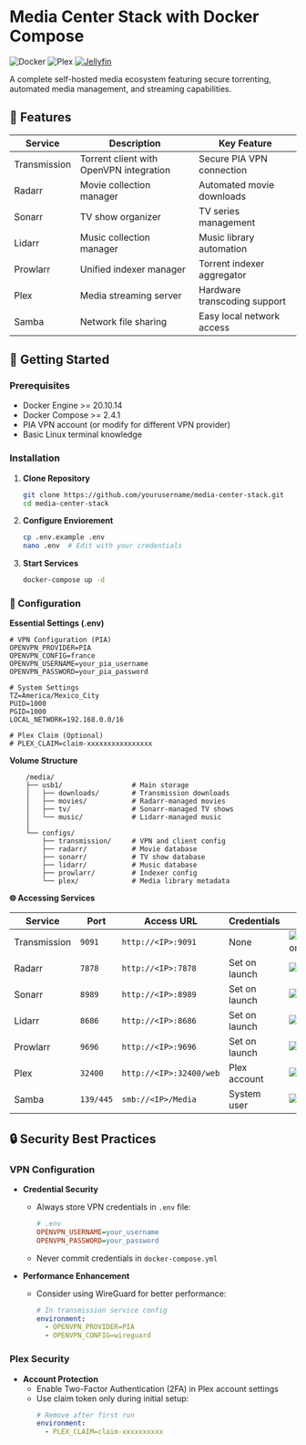 # Media Center Stack with Docker Compose

![Docker](https://img.shields.io/badge/Docker-2CA5E0?style=for-the-badge&logo=docker&logoColor=white)
![Plex](https://img.shields.io/badge/Plex-000000?style=for-the-badge&logo=plex&logoColor=white)
[![Jellyfin](https://img.shields.io/badge/Jellyfin-00A4DC?style=for-the-badge&logo=jellyfin&logoColor=white)](https://jellyfin.org)


A complete self-hosted media ecosystem featuring secure torrenting, automated media management, and streaming capabilities.

## 🌟 Features

| Service       | Description                                  | Key Feature                          |
|---------------|----------------------------------------------|--------------------------------------|
| Transmission  | Torrent client with OpenVPN integration      | Secure PIA VPN connection            |
| Radarr        | Movie collection manager                     | Automated movie downloads            |
| Sonarr        | TV show organizer                            | TV series management                 |
| Lidarr        | Music collection manager                     | Music library automation             |
| Prowlarr      | Unified indexer manager                      | Torrent indexer aggregator           |
| Plex          | Media streaming server                       | Hardware transcoding support         |
| Samba         | Network file sharing                         | Easy local network access            |

## 🚀 Getting Started

### Prerequisites
- Docker Engine >= 20.10.14
- Docker Compose >= 2.4.1
- PIA VPN account (or modify for different VPN provider)
- Basic Linux terminal knowledge

### Installation

1. **Clone Repository**
   ```bash
   git clone https://github.com/yourusername/media-center-stack.git
   cd media-center-stack

2. **Configure Enviorement**
    ```bash
    cp .env.example .env
    nano .env  # Edit with your credentials
    ```

3. **Start Services**
    ```bash
    docker-compose up -d
    ```

### 🔧 Configuration

**Essential Settings (.env)**  

    
    # VPN Configuration (PIA)
    OPENVPN_PROVIDER=PIA
    OPENVPN_CONFIG=france
    OPENVPN_USERNAME=your_pia_username
    OPENVPN_PASSWORD=your_pia_password

    # System Settings
    TZ=America/Mexico_City
    PUID=1000
    PGID=1000
    LOCAL_NETWORK=192.168.0.0/16

    # Plex Claim (Optional)
    # PLEX_CLAIM=claim-xxxxxxxxxxxxxxxx
 

**Volume Structure**  

   
        /media/
        ├── usb1/                 # Main storage
        │   ├── downloads/        # Transmission downloads
        │   ├── movies/           # Radarr-managed movies
        │   ├── tv/               # Sonarr-managed TV shows
        │   └── music/            # Lidarr-managed music
        │
        └── configs/
            ├── transmission/     # VPN and client config
            ├── radarr/           # Movie database
            ├── sonarr/           # TV show database
            ├── lidarr/           # Music database
            ├── prowlarr/         # Indexer config
            └── plex/             # Media library metadata

**🌐 Accessing Services**

| Service      | Port     | Access URL               | Credentials | Status |
|--------------|----------|--------------------------|-------------|--------|
| Transmission | `9091`   | `http://<IP>:9091`       | None | ![Transmission](https://img.shields.io/badge/status-active-success) |
| Radarr       | `7878`   | `http://<IP>:7878`       | Set on launch | ![Radarr](https://img.shields.io/badge/status-active-success) |
| Sonarr       | `8989`   | `http://<IP>:8989`       | Set on launch | ![Sonarr](https://img.shields.io/badge/status-active-success) |
| Lidarr       | `8686`   | `http://<IP>:8686`       | Set on launch | ![Lidarr](https://img.shields.io/badge/status-active-success) |
| Prowlarr     | `9696`   | `http://<IP>:9696`       | Set on launch | ![Prowlarr](https://img.shields.io/badge/status-active-success) |
| Plex         | `32400`  | `http://<IP>:32400/web`  | Plex account | ![Plex](https://img.shields.io/badge/status-active-success) |
| Samba        | `139/445`| `smb://<IP>/Media`       | System user | ![Samba](https://img.shields.io/badge/status-active-success) |

## 🔒 Security Best Practices

### VPN Configuration
- **Credential Security**
  - Always store VPN credentials in `.env` file:
    ```ini
    # .env
    OPENVPN_USERNAME=your_username
    OPENVPN_PASSWORD=your_password
    ```
  - Never commit credentials in `docker-compose.yml`

- **Performance Enhancement**
  - Consider using WireGuard for better performance:
    ```yaml
    # In transmission service config
    environment:
      - OPENVPN_PROVIDER=PIA
      - OPENVPN_CONFIG=wireguard
    ```

### Plex Security
- **Account Protection**
  - Enable Two-Factor Authentication (2FA) in Plex account settings
  - Use claim token only during initial setup:
    ```yaml
    # Remove after first run
    environment:
      - PLEX_CLAIM=claim-xxxxxxxxxx
    ```

  